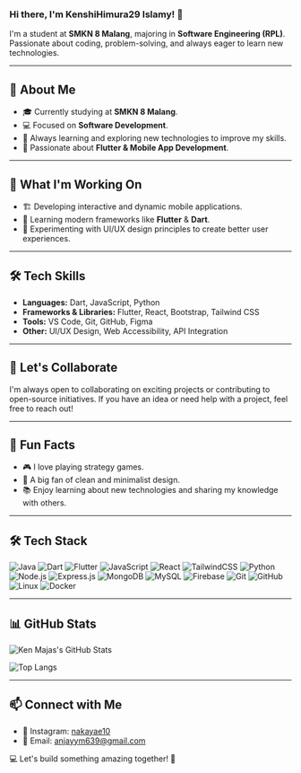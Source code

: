 ### Hi there, I'm KenshiHimura29 Islamy! 👋

I'm a student at **SMKN 8 Malang**, majoring in **Software Engineering (RPL)**. Passionate about coding, problem-solving, and always eager to learn new technologies.

---

## 🚀 About Me

- 🎓 Currently studying at **SMKN 8 Malang**.
- 💻 Focused on **Software Development**.
- 🌱 Always learning and exploring new technologies to improve my skills.
- 🎨 Passionate about **Flutter & Mobile App Development**.

---

## 🔭 What I'm Working On

- 🏗️ Developing interactive and dynamic mobile applications.
- 📖 Learning modern frameworks like **Flutter** & **Dart**.
- 🎨 Experimenting with UI/UX design principles to create better user experiences.

---

## 🛠 Tech Skills

- **Languages:** Dart, JavaScript, Python
- **Frameworks & Libraries:** Flutter, React, Bootstrap, Tailwind CSS
- **Tools:** VS Code, Git, GitHub, Figma
- **Other:** UI/UX Design, Web Accessibility, API Integration

---

## 🤝 Let's Collaborate

I'm always open to collaborating on exciting projects or contributing to open-source initiatives. If you have an idea or need help with a project, feel free to reach out!

---

## 🎉 Fun Facts

- 🎮 I love playing strategy games.
- 🎨 A big fan of clean and minimalist design.
- 📚 Enjoy learning about new technologies and sharing my knowledge with others.

---

## 🛠 Tech Stack

![Java](https://img.shields.io/badge/Java-ED8B00?style=flat&logo=java&logoColor=white)
![Dart](https://img.shields.io/badge/Dart-0175C2?style=flat&logo=dart&logoColor=white)
![Flutter](https://img.shields.io/badge/Flutter-02569B?style=flat&logo=flutter&logoColor=white)
![JavaScript](https://img.shields.io/badge/JavaScript-F7DF1E?style=flat&logo=javascript&logoColor=black)
![React](https://img.shields.io/badge/React-61DAFB?style=flat&logo=react&logoColor=white)
![TailwindCSS](https://img.shields.io/badge/TailwindCSS-38B2AC?style=flat&logo=tailwind-css&logoColor=white)
![Python](https://img.shields.io/badge/Python-3776AB?style=flat&logo=python&logoColor=white)
![Node.js](https://img.shields.io/badge/Node.js-339933?style=flat&logo=nodedotjs&logoColor=white)
![Express.js](https://img.shields.io/badge/Express.js-000000?style=flat&logo=express&logoColor=white)
![MongoDB](https://img.shields.io/badge/MongoDB-47A248?style=flat&logo=mongodb&logoColor=white)
![MySQL](https://img.shields.io/badge/MySQL-4479A1?style=flat&logo=mysql&logoColor=white)
![Firebase](https://img.shields.io/badge/Firebase-FFCA28?style=flat&logo=firebase&logoColor=black)
![Git](https://img.shields.io/badge/Git-F05032?style=flat&logo=git&logoColor=white)
![GitHub](https://img.shields.io/badge/GitHub-181717?style=flat&logo=github&logoColor=white)
![Linux](https://img.shields.io/badge/Linux-FCC624?style=flat&logo=linux&logoColor=black)
![Docker](https://img.shields.io/badge/Docker-2496ED?style=flat&logo=docker&logoColor=white)

---

## 📊 GitHub Stats

![Ken Majas's GitHub Stats](https://github-readme-stats.vercel.app/api?username=KenshiHimura29&show_icons=true&theme=dark)

![Top Langs](https://github-readme-stats.vercel.app/api/top-langs/?username=KenshiHimura29&layout=compact&theme=dark)

---

## 📫 Connect with Me

- 📸 Instagram: [nakayae10](https://instagram.com/nakayae10)
- 📩 Email: [anjayym639@gmail.com](mailto:anjayym639@gmail.com)

💻 Let's build something amazing together! 🚀
